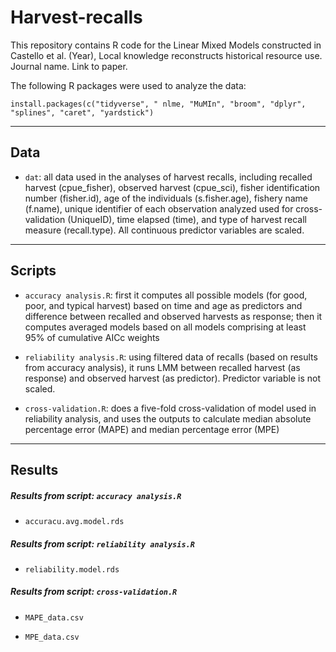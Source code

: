 # Harvest-recalls
This repository contains R code for the Linear Mixed Models constructed in Castello et al. (Year), Local knowledge reconstructs historical resource use. Journal name. Link to paper.

The following R packages were used to analyze the data:
```
install.packages(c("tidyverse", " nlme, "MuMIn", "broom", "dplyr", "splines", "caret", "yardstick")
```
_________________________
## **Data**

* `dat`: all data used in the analyses of harvest recalls, including recalled harvest (cpue_fisher), observed harvest (cpue_sci), fisher identification number (fisher.id), age of the individuals (s.fisher.age), fishery name (f.name), unique identifier of each observation analyzed used for cross-validation (UniqueID), time elapsed (time), and type of harvest recall measure (recall.type).  All continuous predictor variables are scaled.

_________________________
## **Scripts**

* `accuracy analysis.R`: first it computes all possible models (for good, poor, and typical harvest) based on time and age as predictors and difference between recalled and observed harvests as response; then it computes averaged models based on all models comprising at least 95% of cumulative AICc weights 

* `reliability analysis.R`: using filtered data of recalls (based on results from accuracy analysis), it runs LMM between recalled harvest (as response) and observed harvest (as predictor). Predictor variable is not scaled.

* `cross-validation.R`: does a five-fold cross-validation of model used in reliability analysis, and uses the outputs to calculate median absolute percentage error (MAPE) and median percentage error (MPE)

_________________________
## **Results**

##### *Results from script:* `accuracy analysis.R`

 * `accuracu.avg.model.rds`
 
 
##### *Results from script:* `reliability analysis.R`

 * `reliability.model.rds`
 
 
##### *Results from script:* `cross-validation.R`

 * `MAPE_data.csv`

 *  `MPE_data.csv`
